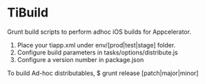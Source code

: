 # TiBuild
Grunt build scripts to perform adhoc iOS builds for Appcelerator.

1) Place your tiapp.xml under env/[prod|test|stage] folder.
2) Configure build parameters in tasks/options/distribute.js
3) Configure a version number in package.json

To build Ad-hoc distributables,
$ grunt release [patch|major|minor]
